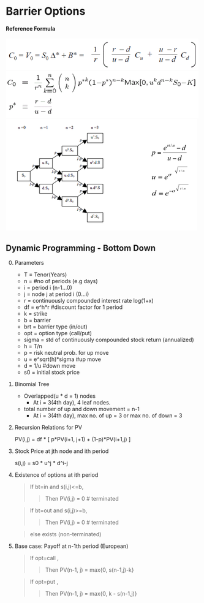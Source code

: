 # Barrier Options

#### Reference Formula
![Alt text](./options_formula_1.GIF?raw=true "Call Options PV Discounted from last period")
![Alt text](./options_formula_2.GIF?raw=true "Call Options Price At Day 0")
![Alt text](./options_formula_3.GIF?raw=true "Binomial Tree")

## Dynamic Programming - Bottom Down
0. Parameters

    * T = Tenor(Years)
    * n = #no of periods (e.g days)
    * i = period i (n-1...0)
    * j = node j at period i (0...i)
    * r = continuously compounded interest rate log(1+x)
    * df = e^h*r  #discount factor for 1 period
    * k = strike
    * b = barrier
    * brt = barrier type (in/out)
    * opt = option type  (call/put)
    * sigma = std of continuously compounded stock return (annualized)
    * h = T/n
    * p = risk neutral prob. for up move
    * u = e^sqrt(h)*sigma  #up move
    * d = 1/u              #down move
    * s0 = initial stock price

1. Binomial Tree

    * Overlapped(u * d = 1) nodes  
        * At i = 3(4th day), 4 leaf nodes.
    * total number of up and down movement = n-1
        * At i = 3(4th day), max no. of up = 3 or max no. of down = 3

2. Recursion Relations for PV

   PV(i,j) = df * [ p*PV(i+1, j+1) + (1-p)*PV(i+1,j) ]

3. Stock Price at jth node and ith period

   s(i,j) = s0 * u^j * d^i-j

4. Existence of options at ith period
   >If bt=in and s(i,j)<=b, 
   >> Then PV(i,j) = 0 # terminated
   
   > If bt=out and s(i,j)>=b, 
   >> Then PV(i,j) = 0 # terminated
   
   > else exists (non-terminated)

6. Base case: Payoff at n-1th period (European)
   > If opt=call , 
   >> Then PV(n-1, j) = max{0, s(n-1,j)-k}
   
   > If opt=put , 
   >> Then PV(n-1, j) = max{0, k - s(n-1,j)}
